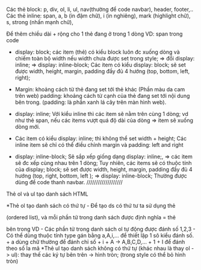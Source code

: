 Các thẻ block: p, div, ol, li, ul, nav(thường để code navbar), header, footer,.. Các thẻ inline: span, a, b (in đậm chữ), i (in nghiêng), mark (highlight chữ), s, strong (nhấn mạnh chữ),

Để thêm chiều dài + rộng cho 1 thẻ đang ở trong 1 dòng VD: span trong code

- display: block; các item (thẻ) có kiểu block luôn đc xuống dòng và chiếm toàn bộ width nếu width chưa được set trong style; => đổi display: inline; => display: inline-block;
Các item có kiểu display: block; sẽ set được width, height, margin, padding đầy đủ 4 hướng (top, bottom, left, right);

+ Margin: khoảng cách từ thẻ đang set tới thẻ khác (Phần màu da cam trên web)
padding: khoảng cách từ cạnh của thẻ đang set tới nội dung bên trong. (padding: là phần xanh lá cây trên màn hình web).

- display: inline; Với kiểu inline thì các item sẽ nằm trên cùng 1 dòng; vd như thẻ span, nếu các items vượt quá độ dài của dòng => item sẽ xuống dòng mới.
- Các item có kiểu display: inline; thì không thể set width + height;
Các inline item sẽ chỉ có thể điều chỉnh margin và padding: left and right


- display: inline-block; Sẽ sắp xếp giống dạng display: inline;, => các item sẽ đc xếp cùng nhau trên 1 dòng; Tuy nhiên, các items sẽ có thuộc tính của display; block; sẽ set được width, height, margin, padding đầy đủ 4 hướng (top, right, bottom, left ); => display: inline-block; Thường được dùng để code thanh navbar.
///////////////////

Thẻ ol và ul tạo danh sách HTML

*Thẻ ol tạo danh sách có thứ tự - Để tạo ds có thứ tư ta sử dụng thẻ

(ordered list), và mỗi phần tử trong danh sách được định nghĩa = thẻ

bên trong VD - Các phần tử trong danh sách ol tự động được đánh số 1,2,3 - Có thể dùng thuộc tính type gán bằng a,A,i,... để thiết lập 1 sô kiểu đánh số. + a dùng chữ thường để đánh chỉ số + i + A -> A,B,C,D,... + 1 + I để đánh theo số la mã
*Thẻ ul tạo danh sách không có thứ tự (khác nhau là thay ol -> ul): thay thế các ký tự bên trên -> hình tròn; (trong style có thể bỏ hình tròn)